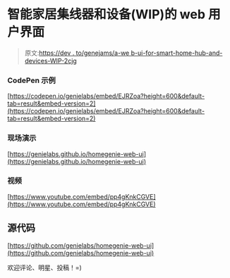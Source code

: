 # 智能家居集线器和设备(WIP)的 web 用户界面

> 原文:[https://dev . to/genejams/a-we b-ui-for-smart-home-hub-and-devices-WIP-2cjg](https://dev.to/genejams/a-web-ui-for-smart-home-hubs-and-devices-wip-2cjg)

### [](#codepen-example)CodePen 示例

[https://codepen.io/genielabs/embed/EJRZoa?height=600&default-tab=result&embed-version=2](https://codepen.io/genielabs/embed/EJRZoa?height=600&default-tab=result&embed-version=2)

### [](#live-demo)现场演示

[https://genielabs.github.io/homegenie-web-ui](https://genielabs.github.io/homegenie-web-ui)

### [](#video)视频

[https://www.youtube.com/embed/pp4gKnkCGVE](https://www.youtube.com/embed/pp4gKnkCGVE)

## [](#source-code)源代码

[https://github.com/genielabs/homegenie-web-ui](https://github.com/genielabs/homegenie-web-ui)

欢迎评论、明星、投稿！=)